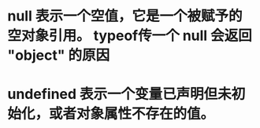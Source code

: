 
# null 表示一个空值，它是一个被赋予的空对象引用。 typeof传一个 null 会返回 "object" 的原因
# undefined 表示一个变量已声明但未初始化，或者对象属性不存在的值。